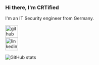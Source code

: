 ### Hi there, I'm CRTified 

I'm an IT Security engineer from Germany.


[<img src='https://cdn.jsdelivr.net/npm/simple-icons@3.0.1/icons/github.svg' alt='github' height='40'>](https://github.com/CRTified)  
[<img src='https://cdn.jsdelivr.net/npm/simple-icons@3.0.1/icons/linkedin.svg' alt='linkedin' height='40'>](https://www.linkedin.com/in/crt-schneider/)  

![GitHub stats](https://github-readme-stats.vercel.app/api?username=CRTified&show_icons=true)  
